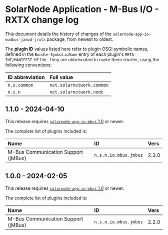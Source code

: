 # SolarNode Application - M-Bus I/O - RXTX change log

This document details the history of changes of the `solarnode-app-io-modbus-jamod-jrxtx` package,
from newest to oldest.

The **plugin ID** values listed here refer to plugin OSGi symbolic names, defined in the
`Bundle-SymbolicName` entry of each plugin's `META-INF/MANIFEST.MF` file. They are abbreviated to
make them shorter, using the following conventions:

| ID abbreviation | Full value                |
|:----------------|:--------------------------|
| `n.s.common`    | `net.solarnetwork.common` |
| `n.s.n`         | `net.solarnetwork.node`   |

## 1.1.0 - 2024-04-10

This release requires [`solarnode-app-io-mbus` 1.0][io-mbus-log] or newer.

The complete list of plugins included is:

| Name                                | ID                    | Vers  |
|:------------------------------------|:----------------------|:------|
| M-Bus Communication Support (jMBus) | `n.s.n.io.mbus.jmbus` | 2.3.0 |


## 1.0.0 - 2024-02-05

This release requires [`solarnode-app-io-mbus` 1.0][io-mbus-log] or newer.

The complete list of plugins included is:

| Name                                | ID                    | Vers  |
|:------------------------------------|:----------------------|:------|
| M-Bus Communication Support (jMBus) | `n.s.n.io.mbus.jmbus` | 2.2.0 |


[io-mbus-log]: ../../solarnode-app-io-mbus/debian/CHANGELOG.md

